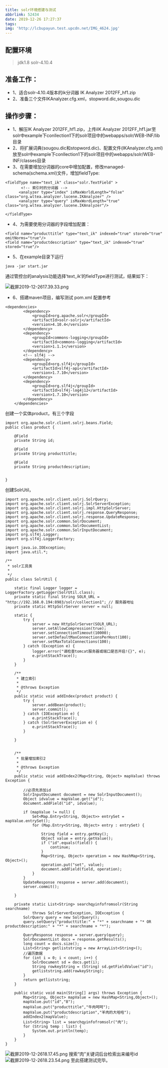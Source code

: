 ```yaml
---
title: solr环境搭建与测试
abbrlink: 52434
date: 2019-12-26 17:27:37
tags:
img: 'http://lcbupayun.test.upcdn.net/IMG_4624.jpg'
---
```

## 配置环境
> jdk1.8
solr-4.10.4


## 准备工作：


* 1、适合solr-4.10.4版本的ik分词器 IK Analyzer 2012FF_hf1.zip
* 2、准备三个文件IKAnalyzer.cfg.xml，stopword.dic,sougou.dic


## 操作步骤：
* 1、解压IK Analyzer 2012FF_hf1.zip，上传iIK Analyzer 2012FF_hf1.jar至solr中example下conllection1下的solr项目中的webapps/solr/WEB-INF/lib目录
* 2、将扩展词典(sougou.dic和stopword.dic)、配置文件(IKAnalyzer.cfg.xml)放至solr中example下conllection1下的solr项目中的webapps/solr/WEB-INF/classes目录
* 3、在需要增加分词器的core中增加配置，修改managed-schema(schema.xml)文件，增加fieldType:

```
<fieldType name="text_ik" class="solr.TextField" >
       <!-- 索引时的分词器 -->
      <analyzer type="index" isMaxWorldLength="folse" class="org.wltea.analyzer.lucene.IKAnalyzer" /> 
      <analyzer type="query" isMaxWordLength="true" class="org.wltea.analyzer.lucene.IKAnalyzer"/>  
      
</fieldType>
```

* 4、为需要使用分词器的字段增加配置：

```
<field name="producttitle" type="text_ik" indexed="true" stored="true" omitNorms="true"/>
<field name="productdescription" type="text_ik" indexed="true" stored="true"/>
```
* 5、在example目录下运行

```
java -jar start.jar
```
通过管控台的analysis功能选择‘text_ik’的fieldType进行测试，结果如下：


![截屏2019-12-2617.39.33.png](http://lcbupayun.test.upcdn.net/static/7dbf064e9342d9f053f9605db8333307.png)

* 6、搭建maven项目，编写测试
  pom.xml 配置参考

```
<dependencies>
        <dependency>
            <groupId>org.apache.solr</groupId>
            <artifactId>solr-solrj</artifactId>
            <version>4.10.4</version>
        </dependency>
        <dependency>
            <groupId>commons-logging</groupId>
            <artifactId>commons-logging</artifactId>
            <version>1.1.1</version>
        </dependency>
        <!-- slf4j -->
        <dependency>
            <groupId>org.slf4j</groupId>
            <artifactId>slf4j-api</artifactId>
            <version>1.7.10</version>
        </dependency>
        <dependency>
            <groupId>org.slf4j</groupId>
            <artifactId>slf4j-log4j12</artifactId>
            <version>1.7.10</version>
        </dependency>
    </dependencies>
```
创建一个实体product，有三个字段
```
import org.apache.solr.client.solrj.beans.Field;
public class product {

	@Field
	private String id;

	@Field
	private String producttitle;

	@Field
	private String productdescription;
	

}
```
创建SolrUtil，
```
import org.apache.solr.client.solrj.SolrQuery;
import org.apache.solr.client.solrj.SolrServerException;
import org.apache.solr.client.solrj.impl.HttpSolrServer;
import org.apache.solr.client.solrj.response.QueryResponse;
import org.apache.solr.client.solrj.response.UpdateResponse;
import org.apache.solr.common.SolrDocument;
import org.apache.solr.common.SolrDocumentList;
import org.apache.solr.common.SolrInputDocument;
import org.slf4j.Logger;
import org.slf4j.LoggerFactory;

import java.io.IOException;
import java.util.*;

/**
 * solr工具类
 *
 */
public class SolrUtil {

	static final Logger logger = LoggerFactory.getLogger(SolrUtil.class);
	private static final String SOLR_URL = "http://192.168.0.194:8983/solr/collection1"; // 服务器地址
	private static HttpSolrServer server = null;

	static {
		try {
			server = new HttpSolrServer(SOLR_URL);
			server.setAllowCompression(true);
			server.setConnectionTimeout(10000);
			server.setDefaultMaxConnectionsPerHost(100);
			server.setMaxTotalConnections(100);
		} catch (Exception e) {
			logger.error("请检查tomcat服务器或端口是否开启!{}", e);
			e.printStackTrace();
		}
	}

	/**
	 * 建立索引
	 *
	 * @throws Exception
	 */
	public static void addIndex(product product) {
		try {
			server.addBean(product);
			server.commit();
		} catch (IOException e) {
			e.printStackTrace();
		} catch (SolrServerException e) {
			e.printStackTrace();
		}

	}


	/**
	 * 批量增加索引2
	 *
	 * @throws Exception
	 */
	public static void addIndex2(Map<String, Object> mapValue) throws Exception {

		//必须先添加id
		SolrInputDocument document = new SolrInputDocument();
		Object idvalue = mapValue.get("id");
		document.addField("id", idvalue);

		if (mapValue != null) {
			Set<Map.Entry<String, Object>> entrySet = mapValue.entrySet();
			for (Map.Entry<String, Object> entry : entrySet) {

				String field = entry.getKey();
				Object value = entry.getValue();
				if ("id".equals(field)) {
					continue;
				}
				Map<String, Object> operation = new HashMap<String, Object>();
				operation.put("set", value);
				document.addField(field, operation);
			}
		}
		UpdateResponse response = server.add(document);
		server.commit();

	}

	private static List<String> searchqyinfofromsolr(String searchname)
			throws SolrServerException, IOException {
		SolrQuery query = new SolrQuery();
		query.setQuery("producttitle:" + "*" + searchname + "* OR productdescription:" + "*" + searchname + "*");

		QueryResponse response = server.query(query);
		SolrDocumentList docs = response.getResults();
		long count = docs.size();
		List<String> getliststring = new ArrayList<String>();
		//遍历数据
		for (int i = 0; i < count; i++) {
			SolrDocument sd = docs.get(i);
			String rowkeyString = (String) sd.getFieldValue("id");
			getliststring.add(rowkeyString);
		}
		return getliststring;
	}

	public static void main(String[] args) throws Exception {
		Map<String, Object> mapValue = new HashMap<String,Object>();
		mapValue.put("id","8");
		mapValue.put("producttitle","牛肉呵呵");
		mapValue.put("productdescription","羊肉的大哈哈");
		addIndex2(mapValue);
		List<String> list = searchqyinfofromsolr("肉");
		for (String temp : list) {
			System.out.println(temp);
		}
	}
}

```
![截屏2019-12-2618.17.45.png](http://lcbupayun.test.upcdn.net/static/9e8c369bbd9354df1d8d3d9adb161b47.png)
搜索“肉”关键词后台检索出来编号id
![截屏2019-12-2618.23.54.png](http://lcbupayun.test.upcdn.net/static/c7d098861e6fb1df2e03f44c7a5ee221.png)
至此搭建测试完毕。


